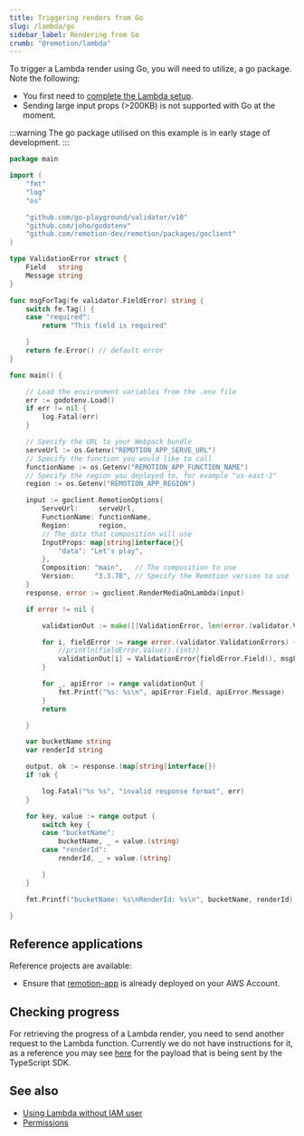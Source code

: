 ```yaml
---
title: Triggering renders from Go
slug: /lambda/go
sidebar_label: Rendering from Go
crumb: "@remotion/lambda"
---
```


To trigger a Lambda render using Go, you will need to utilize, a go package. Note the following:

- You first need to [complete the Lambda setup](/docs/lambda/setup).
- Sending large input props (>200KB) is not supported with Go at the moment.


:::warning
The go package utilised on this example is in early stage of development.
:::

```go title="main.go"
package main

import (
	"fmt"
	"log"
	"os"

	"github.com/go-playground/validator/v10"
	"github.com/joho/godotenv"
	"github.com/remotion-dev/remotion/packages/goclient"
)

type ValidationError struct {
	Field   string
	Message string
}

func msgForTag(fe validator.FieldError) string {
	switch fe.Tag() {
	case "required":
		return "This field is required"

	}
	return fe.Error() // default error
}

func main() {

	// Load the environment variables from the .env file
	err := godotenv.Load()
	if err != nil {
		log.Fatal(err)
	}

	// Specify the URL to your Webpack bundle
	serveUrl := os.Getenv("REMOTION_APP_SERVE_URL")
	// Specify the function you would like to call
	functionName := os.Getenv("REMOTION_APP_FUNCTION_NAME")
	// Specify the region you deployed to, for example "us-east-1"
	region := os.Getenv("REMOTION_APP_REGION")

	input := goclient.RemotionOptions{
		ServeUrl:     serveUrl,
		FunctionName: functionName,
		Region:       region,
		// The data that composition will use
		InputProps: map[string]interface{}{
			"data": "Let's play",
		},
		Composition: "main",   // The composition to use
		Version:     "3.3.78", // Specify the Remotion version to use
	}
	response, error := goclient.RenderMediaOnLambda(input)

	if error != nil {

		validationOut := make([]ValidationError, len(error.(validator.ValidationErrors)))

		for i, fieldError := range error.(validator.ValidationErrors) {
			//println(fieldError.Value().(int))
			validationOut[i] = ValidationError{fieldError.Field(), msgForTag(fieldError)}
		}

		for _, apiError := range validationOut {
			fmt.Printf("%s: %s\n", apiError.Field, apiError.Message)
		}
		return

	}

	var bucketName string
	var renderId string

	output, ok := response.(map[string]interface{})
	if !ok {

		log.Fatal("%s %s", "invalid response format", err)
	}

	for key, value := range output {
		switch key {
		case "bucketName":
			bucketName, _ = value.(string)
		case "renderId":
			renderId, _ = value.(string)

		}
	}

	fmt.Printf("bucketName: %s\nRenderId: %s\n", bucketName, renderId)

}


```

## Reference applications

 Reference projects are available:

- Ensure that [remotion-app](https://github.com/alexfernandez803/remotion-serverless/tree/main/remotion-app) is already deployed on your AWS Account.


## Checking progress

For retrieving the progress of a Lambda render, you need to send another request to the Lambda function. Currently we do not have instructions for it, as a reference you may see [here](https://github.com/remotion-dev/remotion/blob/main/packages/lambda/src/api/get-render-progress.ts) for the payload that is being sent by the TypeScript SDK.

## See also

- [Using Lambda without IAM user](/docs/lambda/without-iam)
- [Permissions](/docs/lambda/permissions)
